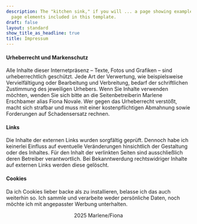 ```yaml
---
description: The "kitchen sink," if you will ... a page showing examples of type and
  page elements included in this template.
draft: false
layout: standard
show_title_as_headline: true
title: Impressum
---
```


#### Urheberrecht und Markenschutz
Alle Inhalte dieser Internetpräsenz – Texte, Fotos und Grafiken – sind urheberrechtlich geschützt. Jede Art der Verwertung, wie beispielsweise Vervielfältigung oder Bearbeitung und Verbreitung, bedarf der schriftlichen Zustimmung des jeweiligen Urhebers. Wenn Sie Inhalte verwenden möchten, wenden Sie sich bitte an die Seitenbetreiberin Marlene Erschbamer alias Fiona Novale. Wer gegen das Urheberrecht verstößt, macht sich strafbar und muss mit einer kostenpflichtigen Abmahnung sowie Forderungen auf Schadensersatz rechnen.


#### Links
Die Inhalte der externen Links wurden sorgfältig geprüft. Dennoch habe ich keinerlei Einfluss auf eventuelle Veränderungen hinsichtlich der Gestaltung oder des Inhaltes. Für den Inhalt der verlinkten Seiten sind ausschließlich deren Betreiber verantwortlich. Bei Bekanntwerdung rechtswidriger Inhalte auf externen Links werden diese gelöscht.


#### Cookies

Da ich Cookies lieber backe als zu installieren, belasse ich das auch weiterhin so. Ich sammle und verarbeite weder persönliche Daten, noch möchte ich mit angepasster Werbung unterhalten.


<center>
<i class="fa-regular fa-copyright fa-1x"></i> 2025 Marlene/Fiona
</center>
